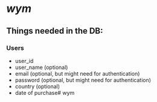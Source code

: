 # _wym_

## Things needed in the DB:

### Users
- user_id
- user_name (optional)
- email (optional, but might need for authentication)
- password (optional, but might need for authentication)
- country (optional)
- date of purchase# wym
